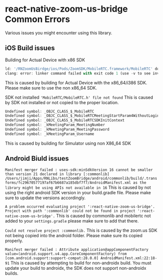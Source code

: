 # react-native-zoom-us-bridge Common Errors
Various issues you might encounter using this library.

## iOS Build issues
Building for Actual Device with x86 SDK
```javascript
ld: '/RNZoomUsBirdge/ios/Pods/ZoomSDK/MobileRTC.framework/MobileRTC' does not contain bitcode. You must rebuild it with bitcode enabled (Xcode setting ENABLE_BITCODE), obtain an updated library from the vendor, or disable bitcode for this target. file '/RNZoomUsBirdge/ios/Pods/ZoomSDK/MobileRTC.framework/MobileRTC' for architecture arm64
clang: error: linker command failed with exit code 1 (use -v to see invocation)
```
This is caused by building for Actual Device with the x86_64/i386 SDK. Please make sure to use the non x86_64 SDK.

SDK not installed
`'MobileRTC/MobileRTC.h' file not found`
This is caused by SDK not installed or not copied to the proper location.

```javascript
Undefined symbol: _OBJC_CLASS_$_MobileRTC
Undefined symbol: _OBJC_CLASS_$_MobileRTCMeetingStartParam4WithoutLoginUser
Undefined symbol: _OBJC_CLASS_$_MobileRTCSDKInitContext
Undefined symbol: _kMeetingParam_MeetingNumber
Undefined symbol: _kMeetingParam_MeetingPassword
Undefined symbol: _kMeetingParam_Username
```
This is caused by building for Simulator using non X86_64 SDK


## Android Biuld issues
`Manifest merger failed : uses-sdk:minSdkVersion 16 cannot be smaller than version 21 declared in library [:commonlib] /Users/jimji/Apps/RNLibs/testZoomBridge/android/commonlib/build/.transforms/fc29670577197af67b6687a185dbf7f7/AndroidManifest.xml as the library might be using APIs not available in 16`
This is caused by not using the right android SDK version in your build.gradle file. Please make sure to update the versions accordingly.

`A problem occurred evaluating project ':react-native-zoom-us-bridge'. Project with path ':commonlib' could not be found in project ':react-native-zoom-us-bridge'.`
This is caused by commonlib and mobilertc not added to your `settings.gradle` please make sure to add that there.


`Could not resolve project :commonlib.`
This is caused by the zoom.us SDK not being copied into the android folder. Please make sure its copied properly.

`Manifest merger failed : Attribute application@appComponentFactory value=(android.support.v4.app.CoreComponentFactory) from [com.android.support:support-compat:28.0.0] AndroidManifest.xml:22:18-91`
This is caused by attempting to build for non-androidx build. You must update your build to androidx, the SDK does not support non-androidx builds.
